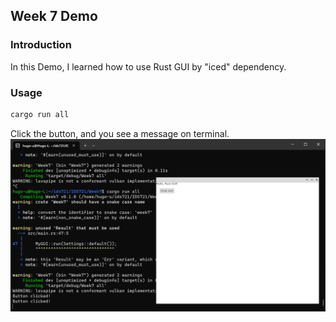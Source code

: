## Week 7 Demo

### Introduction

In this Demo, I learned how to use Rust GUI by "iced" dependency.

### Usage

```sh
cargo run all
```

Click the button, and you see a message on terminal.
![](../images/demo7.png)
